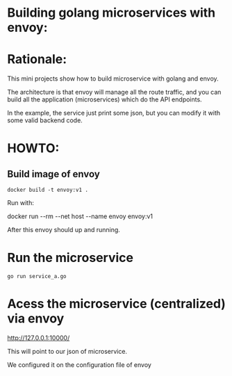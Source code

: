 # Building golang microservices with envoy:

# Rationale:

This mini projects show how to build microservice with golang and envoy.

The architecture is that envoy will manage all the route traffic, and you can build all the application (microservices) which do the API endpoints.

In the example, the service just print some json, but you can modify it with some valid backend code.

# HOWTO:

## Build image of envoy

`docker build -t envoy:v1 .`

Run with:

docker run --rm --net host --name envoy  envoy:v1 

After this envoy should up and running.


# Run the microservice

` go run service_a.go `

# Acess the microservice (centralized) via envoy

http://127.0.0.1:10000/


This will point to our json of microservice.

We configured it on the configuration file of envoy

